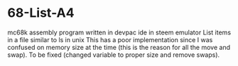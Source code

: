# 68-List-A4
mc68k assembly program written in devpac ide in steem emulator
List items in a file similar to ls in unix
This has a poor implementation since I was confused on memory size at the time (this is the reason for all the move and swap). 
To be fixed (changed variable to proper size and remove swaps).
